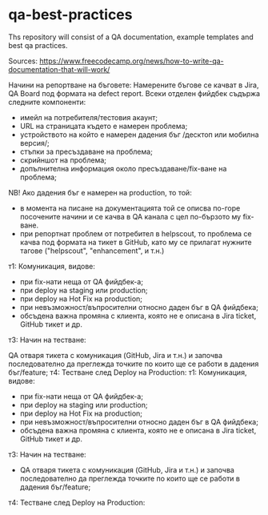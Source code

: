# qa-best-practices
Ths repository will consist of a QA documentation, example templates and best qa practices.

Sources:
https://www.freecodecamp.org/news/how-to-write-qa-documentation-that-will-work/

Начини на репортване на бъговете:
Намерените бъгове се качват в Jira, QA Board под формата на defect report. Всеки отделен фийдбек съдържа следните компоненти:
* имейл на потребителя/тестовия акаунт;
* URL на страницата където е намерен проблема;
* устройството на който е намерен дадения бъг /десктоп или мобилна версия/;
* стъпки за пресъздаване на проблема;
* скрийншот на проблема;
* допълнителна информация около пресъздаване/fix-ване на проблема;

NB! Ако дадения бъг е намерен на production, то той:
* в момента на писане на документацията той се описва по-горе посочените начини и се качва в QA канала с цел по-бързото му fix-ване.
* при репортнат проблем от потребител в helpscout, то проблема се качва под формата на тикет в GitHub, като му се прилагат нужните тагове ("helpscout", "enhancement", и т.н.)

т1: Комуникация, видове:

* при fix-нати неща от QA фийдбек-a;
* при deploy на staging или production;
* при deploy на Hot Fix на production;
* при невъзможност/въпросителни относно даден бъг в QA фийдбека;
* обсъдена важна промяна с клиента, която не е описана в Jira ticket, GitHub тикет и др.

т3: Начин на тестване:

QA отваря тикета с комуникация (GitHub, Jira и т.н.) и започва последователно да преглежда точките по които ще се работи в дадения бъг/feature;
т4: Тестване след Deploy на Production:
т1: Комуникация, видове:
- при fix-нати неща от QA фийдбек-a;
- при deploy на staging или production;
- при deploy на Hot Fix на production;
- при невъзможност/въпросителни относно даден бъг в QA фийдбека;
- обсъдена важна промяна с клиента, която не е описана в Jira ticket, GitHub тикет и др.

т3: Начин на тестване:

- QA отваря тикета с комуникация (GitHub, Jira и т.н.) и започва последователно да преглежда точките по които ще се работи в дадения бъг/feature;

т4: Тестване след Deploy на Production:
